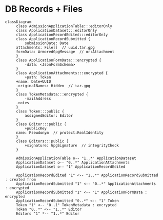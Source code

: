 # DB Records + Files

```mermaid
classDiagram
     class AdmissionApplicationTable:::editorOnly
     class ApplicationDataset:::editorOnly
     class ApplicationRecordEdited:::editorOnly
     class ApplicationRecordSubmitted {
         submissionDate: Date
	 attachments: File[]  // uuid.tar.gpg
	 formData: ArmoredGpgMessage  // or:Attachment
     }
     class ApplicationFormData:::encrypted {
         -data: <JsonFormSchema>
     }
     class ApplicationAttachments:::encrypted {
         +path: Token
	 +name: Date+UUID
	 -originalNames: Hidden  // tar.gpg
     }
     class TokenMetadata:::encrypted {
         -mailAddress
	 -notes
     }
     class Token:::public {
         assignedEditor: Editor
     }
     class Editor:::public {
         +publicKey
	 name: Pseudonym  // protect:RealIdentity
     }
     class Editors:::public {
         +signature: GpgSignature  // integrityCheck
     }

     AdmissionApplicationTable o-- "1..*" ApplicationDataset
     ApplicationDataset o-- "0..*" ApplicationAttachments
     ApplicationDataset o-- "1" ApplicationRecordEdited

     ApplicationRecordEdited "1" <-- "1..*" ApplicationRecordSubmitted : created from
     ApplicationRecordSubmitted "1" <-- "0..*" ApplicationAttachments : encrypted
     ApplicationRecordSubmitted "1" <-- "1" ApplicationFormData : encrypted
     ApplicationRecordSubmitted "0..*" <-- "1" Token
     Token "1" <-- "0..1" TokenMetadata : encrypted
     Token "0..*" <-- "1..*" Editor
     Editors "1" *-- "1..*" Editor
```

<style>
  .editorOnly {
    stroke:red !important;
    stroke-width: 2px;
  }
  .encrypted {
    stroke:orange !important;
    stroke-width: 2px;
  }
  .public {
    stroke:green !important;
    stroke-width: 2px;
  }
</style>
